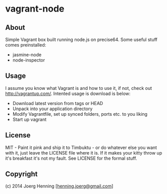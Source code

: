 vagrant-node
============

About
-----

Simple Vagrant box built running node.js on precise64. Some useful stuff comes
preinstalled:
 * jasmine-node
 * node-inspector 

Usage
-----

I assume you know what Vagrant is and how to use it, if not, check out 
http://vagrantup.com/. Intented usage is download is below:

 * Download latest version from tags or HEAD
 * Unpack into your application directory
 * Modify Vagrantfile, set up synced folders, ports etc. to you liking
 * Start up vagrant

License
-------

MIT - Paint it pink and ship it to Timbuktu - or do whatever else you want  
with it, just leave the LICENSE file where it is. If it makes your kitty throw 
up it's breakfast it's not my fault. See LICENSE for the formal stuff.

Copyright
---------

(c) 2014 Joerg Henning [henning.joerg@gmail.com]



